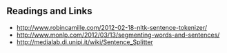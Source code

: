 Readings and Links
------------------
 * http://www.robincamille.com/2012-02-18-nltk-sentence-tokenizer/
 * http://www.monlp.com/2012/03/13/segmenting-words-and-sentences/
 * http://medialab.di.unipi.it/wiki/Sentence_Splitter
